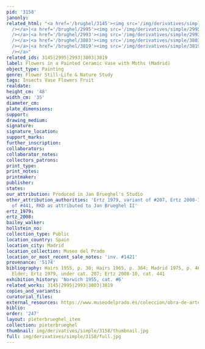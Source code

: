 ```yaml
---
pid: '3158'
janonly: 
related_html: "<a href='/brughel/3145'><img src='/img/derivatives/simple/3145/thumbnail.jpg'
  /></a>|<a href='/brughel/2995'><img src='/img/derivatives/simple/2995/thumbnail.jpg'
  /></a>|<a href='/brughel/2993'><img src='/img/derivatives/simple/2993/thumbnail.jpg'
  /></a>|<a href='/brughel/3803'><img src='/img/derivatives/simple/3803/thumbnail.jpg'
  /></a>|<a href='/brughel/3819'><img src='/img/derivatives/simple/3819/thumbnail.jpg'
  /></a>"
related_ids: 3145|2995|2993|3803|3819
label: Flowers in a Painted Ceramic Vase with Moths (Madrid)
object_type: Painting
genre: Flower Still-Life & Nature Study
tags: Insects Vase Flowers Fruit
realdate: 
height_cm: '48'
width_cm: '35'
diameter_cm: 
plate_dimensions: 
support: 
drawing_medium: 
signature: 
signature_location: 
support_marks: 
further_inscription: 
collaborators: 
collaborator_notes: 
collectors_patrons: 
print_type: 
print_notes: 
printmaker: 
publisher: 
states: 
our_attribution: Produced in Jan Brueghel's Studio
other_attribution_authorities: 'Ertz 1979, variant of #207, Ertz 2008-10, variant
  of #441, RKD as attributed to Jan Brueghel II'
ertz_1979: 
ertz_2008: 
bailey_walker: 
hollstein_no: 
collection_type: Public
location_country: Spain
location_city: Madrid
location_collection: Museo del Prado
location_or_most_recent_sale_notes: 'inv. #1421'
provenance: '5174'
bibliography: Hairs 1955, p. 38; Hairs 1965, p. 364; Madrid 1975, p. 48 as Jan the
  Elder; Ertz 1979, under cat. 207; Ertz 2008-10, cat. 441
exhibition_history: 'Norwich 1955, cat. #6'
related_works: 3145|2995|2993|3803|3819
copies_and_variants: 
curatorial_files: 
external_resources: https://www.museodelprado.es/coleccion/obra-de-arte/florero/f0f402d1-5eee-4414-a306-4232a3568b6f
biblio: 
order: '247'
layout: pieterbrueghel_item
collection: pieterbrueghel
thumbnail: img/derivatives/simple/3158/thumbnail.jpg
full: img/derivatives/simple/3158/full.jpg
---
```

